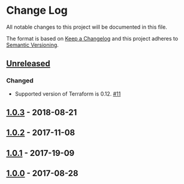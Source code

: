 # Change Log

All notable changes to this project will be documented in this file.

The format is based on [Keep a Changelog](http://keepachangelog.com/) and this
project adheres to [Semantic Versioning](http://semver.org/).

## [Unreleased]

### Changed

- Supported version of Terraform is 0.12. [#11]

## [1.0.3] - 2018-08-21


## [1.0.2] - 2017-11-08


## [1.0.1] - 2017-19-09


## [1.0.0] - 2017-08-28


[Unreleased]: https://github.com/GoogleCloudPlatform/terraform-google-lb/compare/v1.0.3...HEAD
[1.0.3]: https://github.com/GoogleCloudPlatform/terraform-google-lb/compare/v1.0.2...v1.0.3
[1.0.2]: https://github.com/GoogleCloudPlatform/terraform-google-lb/compare/v1.0.1...v1.0.2
[1.0.1]: https://github.com/GoogleCloudPlatform/terraform-google-lb/compare/v1.0.0...v1.0.1
[1.0.0]: https://github.com/GoogleCloudPlatform/terraform-google-lb/releases/tag/1.0.0
[#11]: https://github.com/terraform-google-modules/terraform-google-vm/pull/11